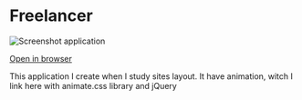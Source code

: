 # Freelancer

![Screenshot application](http://dl3.joxi.net/drive/2021/03/01/0047/2554/3099130/30/2f7c34ee3f.jpg)

[Open in browser](https://bogush-dima.github.io/freelanser/)

This application I create when I study sites layout. It have animation, witch I link here with animate.css library and jQuery
